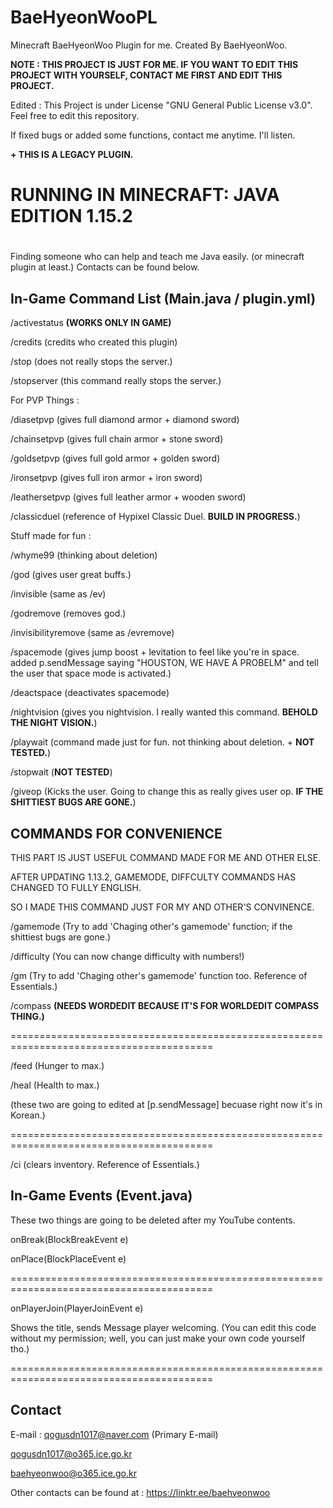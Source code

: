 # BaeHyeonWooPL
Minecraft BaeHyeonWoo Plugin for me. Created By BaeHyeonWoo.

**NOTE : THIS PROJECT IS JUST FOR ME. IF YOU WANT TO EDIT THIS PROJECT WITH YOURSELF, CONTACT ME FIRST AND EDIT THIS PROJECT.**

Edited : This Project is under License "GNU General Public License v3.0". Feel free to edit this repository.

If fixed bugs or added some functions, contact me anytime. I'll listen.

**+ THIS IS A LEGACY PLUGIN.**

# RUNNING IN MINECRAFT: JAVA EDITION 1.15.2

#

Finding someone who can help and teach me Java easily. (or minecraft plugin at least.) Contacts can be found below.

## In-Game Command List (Main.java / plugin.yml)
/activestatus **(WORKS ONLY IN GAME)**

/credits (credits who created this plugin)

/stop (does not really stops the server.)

/stopserver (this command really stops the server.)

For PVP Things :

/diasetpvp (gives full diamond armor + diamond sword)

/chainsetpvp (gives full chain armor + stone sword)

/goldsetpvp (gives full gold armor + golden sword)

/ironsetpvp (gives full iron armor + iron sword)

/leathersetpvp (gives full leather armor + wooden sword)

/classicduel (reference of Hypixel Classic Duel. **BUILD IN PROGRESS.**)

Stuff made for fun :

/whyme99 (thinking about deletion)

/god (gives user great buffs.)

/invisible (same as /ev)

/godremove (removes god.)

/invisibilityremove (same as /evremove)

/spacemode (gives jump boost + levitation to feel like you're in space. added p.sendMessage saying "HOUSTON, WE HAVE A PROBELM" and tell the user that space mode is activated.)

/deactspace (deactivates spacemode)

/nightvision (gives you nightvision. I really wanted this command. **BEHOLD THE NIGHT VISION.**)

/playwait (command made just for fun. not thinking about deletion. + **NOT TESTED.**)

/stopwait (**NOT TESTED**)

/giveop (Kicks the user. Going to change this as really gives user op. **IF THE SHITTIEST BUGS ARE GONE.**)


## COMMANDS FOR CONVENIENCE
THIS PART IS JUST USEFUL COMMAND MADE FOR ME AND OTHER ELSE.

AFTER UPDATING 1.13.2, GAMEMODE, DIFFCULTY COMMANDS HAS CHANGED TO FULLY ENGLISH.

SO I MADE THIS COMMAND JUST FOR MY AND OTHER'S CONVINENCE.


/gamemode (Try to add 'Chaging other's gamemode' function; if the shittiest bugs are gone.)

/difficulty (You can now change difficulty with numbers!)

/gm (Try to add 'Chaging other's gamemode' function too. Reference of Essentials.)

/compass **(NEEDS WORDEDIT BECAUSE IT'S FOR WORLDEDIT COMPASS THING.)**

=========================================================================================

/feed (Hunger to max.)

/heal (Health to max.)

(these two are going to edited at [p.sendMessage] becuase right now it's in Korean.)

=========================================================================================

/ci (clears inventory. Reference of Essentials.)

## In-Game Events (Event.java)

These two things are going to be deleted after my YouTube contents.

onBreak(BlockBreakEvent e)

onPlace(BlockPlaceEvent e)

=========================================================================================

onPlayerJoin(PlayerJoinEvent e)

Shows the title, sends Message player welcoming. (You can edit this code without my permission; well, you can just make your own code yourself tho.)

=========================================================================================

## Contact

E-mail : qogusdn1017@naver.com (Primary E-mail)

qogusdn1017@o365.ice.go.kr

baehyeonwoo@o365.ice.go.kr

Other contacts can be found at : https://linktr.ee/baehyeonwoo
